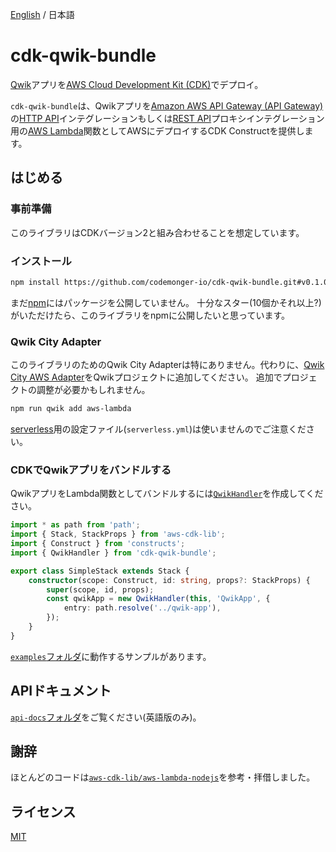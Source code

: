[English](README.md) / 日本語

# cdk-qwik-bundle

[Qwik](https://qwik.builder.io)アプリを[AWS Cloud Development Kit (CDK)](https://aws.amazon.com/cdk/)でデプロイ。

`cdk-qwik-bundle`は、Qwikアプリを[Amazon AWS API Gateway (API Gateway)](https://aws.amazon.com/api-gateway/)の[HTTP API](https://docs.aws.amazon.com/apigateway/latest/developerguide/http-api.html)インテグレーションもしくは[REST API](https://docs.aws.amazon.com/apigateway/latest/developerguide/apigateway-rest-api.html)プロキシインテグレーション用の[AWS Lambda](https://aws.amazon.com/lambda/)関数としてAWSにデプロイするCDK Constructを提供します。

## はじめる

### 事前準備

このライブラリはCDKバージョン2と組み合わせることを想定しています。

### インストール

```sh
npm install https://github.com/codemonger-io/cdk-qwik-bundle.git#v0.1.0
```

まだ[npm](https://www.npmjs.com)にはパッケージを公開していません。
十分なスター(10個かそれ以上?)がいただけたら、このライブラリをnpmに公開したいと思っています。

### Qwik City Adapter

このライブラリのためのQwik City Adapterは特にありません。代わりに、[Qwik City AWS Adapter](https://qwik.builder.io/docs/deployments/aws-lambda/)をQwikプロジェクトに追加してください。
追加でプロジェクトの調整が必要かもしれません。

```sh
npm run qwik add aws-lambda
```

[serverless](https://www.serverless.com)用の設定ファイル(`serverless.yml`)は使いませんのでご注意ください。

### CDKでQwikアプリをバンドルする

QwikアプリをLambda関数としてバンドルするには[`QwikHandler`](./api-docs/markdown/cdk-qwik-bundle.qwikhandler.md)を作成してください。

```ts
import * as path from 'path';
import { Stack, StackProps } from 'aws-cdk-lib';
import { Construct } from 'constructs';
import { QwikHandler } from 'cdk-qwik-bundle';

export class SimpleStack extends Stack {
    constructor(scope: Construct, id: string, props?: StackProps) {
        super(scope, id, props);
        const qwikApp = new QwikHandler(this, 'QwikApp', {
            entry: path.resolve('../qwik-app'),
        });
    }
}
```

[`examples`フォルダ](./examples/README_ja.md)に動作するサンプルがあります。

## APIドキュメント

[`api-docs`フォルダ](./api-docs/markdown/index.md)をご覧ください(英語版のみ)。

## 謝辞

ほとんどのコードは[`aws-cdk-lib/aws-lambda-nodejs`](https://github.com/aws/aws-cdk/tree/main/packages/aws-cdk-lib/aws-lambda-nodejs)を参考・拝借しました。

## ライセンス

[MIT](./LICENSE)